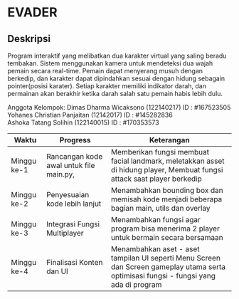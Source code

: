 <h1>EVADER</h1>

<h2>Deskripsi</h2>
Program interaktif yang melibatkan dua karakter virtual yang saling beradu tembakan. Sistem menggunakan kamera untuk mendeteksi dua wajah pemain secara real-time. Pemain dapat menyerang musuh dengan berkedip, dan karakter dapat dipindahkan sesuai dengan hidung sebagain pointer(posisi karater). Setiap karakter memiliki indikator darah, dan permainan akan berakhir ketika darah salah satu pemain habis lebih dulu.


Anggota Kelompok:
Dimas Dharma Wicaksono (122140217) ID : #167523505<br>
Yohanes Christian Panjaitan (12142017) ID : #145282836<br>
Ashoka Tatang Solihin (122140015) ID : #170353573

| Waktu  | Progress | Keterangan  |
| ------- | ------ | ------ |
| Minggu ke-1 | Rancangan kode awal untuk file main.py,  | Memberikan fungsi membuat facial landmark, meletakkan asset di hidung player, Membuat fungsi attack saat player berkedip | 
| Minggu ke-2 | Penyesuaian kode lebih lanjut  |  Menambahkan bounding box dan memisah kode menjadi beberapa bagian main, utils dan overlay  | 
| Minggu ke-3 | Integrasi Fungsi Multiplayer | Menambahkan fungsi agar program bisa menerima 2 player untuk bermain secara bersamaan | 
| Minggu ke-4 | Finalisasi Konten dan UI | Menambahkan aset - aset tampilan UI seperti Menu Screen dan Screen gameplay utama serta optimisasi fungsi - fungsi yang ada di program |
